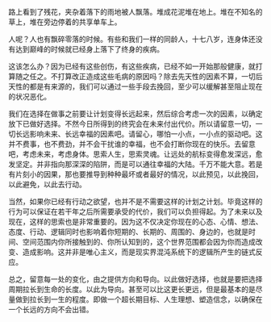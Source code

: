 路上看到了残花，夹杂着落下的雨地被人飘落。堆成花泥堆在地上。堆在不知名的草上，堆在旁边停着的共享单车上。

人呢？人也有飘碎零落的时候。有些和我们一样的同龄人，十七八岁，连身体还没有达到巅峰的时候就已经身上落下了终身的疾病。

这该怎么办？因为已经有这些创伤，有这些疾病，已经不如一开始那般健康，就打算随之任之。不打算改正造成这些毛病的原因吗？除去先天性的因素不算，一切后天性的都是有来源的，我们可以通过一些手段去挽回，至少可以缓解甚至阻止现在的状况恶化。

我们在选择在做事之前要让计划变得长远起来，然后综合考虑一次的因素，以确定放下已做好选择。不然今日所得到的终究会在未来付出代价。所以请留意一切，一切长远影响未来、长远幸福的因素吧。请留心，哪怕一小点，一小点的驱动吧。这并不费事，也不费劲，并不会干扰谁的幸福，也不会打断你现在的快乐。去留意吧，考虑未来，考虑身体。思索人生，思索灵魂。让远处的航标变得愈发深远，愈发坚定。并非指向那深深的陷阱，而是可以通往幸福的大陆。千万不能大意。若是有片刻小的因果，那也要推导到种种最坏或者最好的情况，以此预见，以此挽回，以此避免，以此去行动。

当然，如果你已经有行动之欲望，也并不是不需要这样的计划之计划。毕竟这样的行为可以保证在若干年之后所需要承受的代价，我们可以负担得起。为了未来以及现在，这样的思索也是非常重要的。因为这不仅决定你现在的心态、心情、想法、态度、行动、逻辑同时也影响着你短期的、长期的、周围的、身边的，也就是时间、空间范围内你所接触到的、你所认知到的，这个世界范围都会因为你而造成改变、造成影响。这并非是唯心主义，而是现实界混沌系统下的逻辑所产生的链式反应。

总之，留意每一处的变化，由之提供方向和导向。以此做好选择，也就是要把选择周期拉长到生命的长度。以此为导向。甚至可以比这更长更远，但是最基本的是尽量做到拉长到一生的程度。即做一个超长期目标、人生理想、塑造信念，以确保在一个长远的方向不会出错。